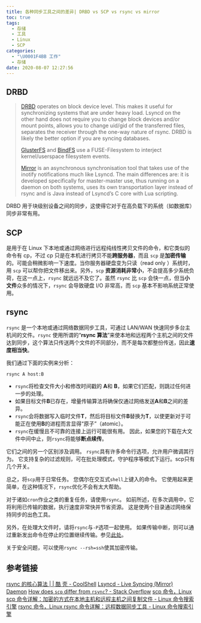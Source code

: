 ```yaml
---
title: 各种同步工具之间的差异| DRBD vs SCP vs rsync vs mirror
toc: true
tags:
  - 存储
  - 工具
  - Linux
  - SCP
categories:
  - "\U0001F4BB 工作"
  - 存储
date: 2020-08-07 12:27:56
---
```

## DRBD

> [DRBD](https://www.linbit.com/drbd/) operates on block device level. This makes it useful for synchronizing systems that are under heavy load. Lsyncd on the other hand does not require you to change block devices and/or mount points, allows you to change uid/gid of the transferred files, separates the receiver through the one-way nature of rsync. DRBD is likely the better option if you are syncing databases.
>
> [GlusterFS](http://www.gluster.org/) and [BindFS](http://bindfs.org/) use a FUSE-Filesystem to interject kernel/userspace filesystem events.
>
> [Mirror](https://github.com/stephenh/mirror) is an asynchronous synchronisation tool that takes use of the inotify notifications much like Lsyncd. The main differences are: it is developed specifically for master-master use, thus running on a daemon on both systems, uses its own transportation layer instead of rsync and is Java instead of Lsyncd’s C core with Lua scripting.

DRBD 用于块级别设备之间的同步，这使得它对于在高负载下的系统（如数据库）同步非常有用。
## SCP
是用于在 Linux 下本地或通过网络进行远程纯线性拷贝文件的命令，和它类似的命令有 cp，不过 cp 只是在本机进行拷贝不能**跨服务器**，而且 `scp` 是**加密传输**的。可能会稍微影响一下速度。当你服务器硬盘变为只读（read only ）系统时，用 `scp` 可以帮你把文件移出来。另外，`scp` **资源消耗非常小**，不会提高多少系统负荷，在这一点上，`rsync` 就远远不及它了。虽然 `rsync` 比 `scp` 会快一点，但当**小文件**众多的情况下，`rsync` 会导致硬盘 I/O 非常高，而 `scp` 基本不影响系统正常使用。
## rsync
`rsync` 是一个本地或通过网络数据同步工具，可通过 LAN/WAN 快速同步多台主机间的文件。`rsync` 使用所谓的“**rsync 算法**”来使本地和远程两个主机之间的文件达到同步，这个算法只传送两个文件的不同部分，而不是每次都整份传送，因此**速度相当快**。

我们通过下面的实例来分析：

    rsync A host:B


*   `rsync`将检查文件大小和修改时间戳的 **A**和 **B**，如果它们匹配，则跳过任何进一步的处理。
*   如果目标文件**B**已存在，增量传输算法将确保仅通过网络发送**A**和**B**之间的差异。
*   `rsync`会将数据写入临时文件**T**，然后将目标文件**B**替换为**T**，以使更新对于可能正在使用**B**的进程而言显得“原子”（atomic）。
*   `rsync`在缓慢且不可靠的连接上运行可能很有用。 因此，如果您的下载在大文件中间中止，则`rsync`将能够**断点续传**。

它们之间的另一个区别涉及调用。 `rsync`具有许多命令行选项，允许用户微调其行为。 它支持复杂的过滤规则，可在批处理模式，守护程序等模式下运行。scp只有几个开关。

总之，将`scp`用于日常任务。 您偶尔在交互式`shell`上键入的命令。 它使用起来更简单，在这种情况下，`rsync`优化不会有太大帮助。

对于诸如`cron`作业之类的重复任务，请使用`rsync`。 如前所述，在多次调用中，它将利用已传输的数据，执行速度非常快并节省资源。 这是使两个目录通过网络保持同步的出色工具。

另外，在处理大文件时，请将`rsync`与`-P`选项一起使用。 如果传输中断，则可以通过重新发出命令在停止的位置继续传输。参见[此处](https://stackoverflow.com/a/21476688)。

关于安全问题，可以使用`rsync --rsh=ssh`使其加密传输。

## 参考链接
[rsync 的核心算法 | | 酷 壳 - CoolShell](https://coolshell.cn/articles/7425.html)
[Lsyncd - Live Syncing (Mirror) Daemon](https://axkibe.github.io/lsyncd/)
[How does `scp` differ from `rsync`? - Stack Overflow](https://stackoverflow.com/questions/20244585/how-does-scp-differ-from-rsync)
[scp 命令，Linux scp 命令详解：加密的方式在本地主机和远程主机之间复制文件 - Linux 命令搜索引擎](https://wangchujiang.com/linux-command/c/scp.html)
[rsync 命令，Linux rsync 命令详解：远程数据同步工具 - Linux 命令搜索引擎](https://wangchujiang.com/linux-command/c/rsync.html)